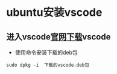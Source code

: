 # ubuntu安装vscode

## 进入vscode[官网](https://code.visualstudio.com/)[下载](https://code.visualstudio.com/Download)vscode

- 使用命令安装下载的deb包

```shell
sudo dpkg -i  下载的vscode.deb包
```

